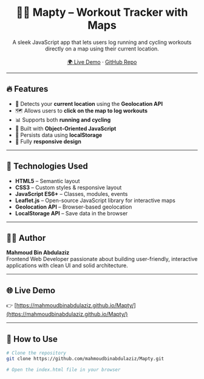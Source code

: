 <!-- Banner image (optional) -->


<h1 align="center">🏃‍♂️ Mapty – Workout Tracker with Maps</h1>

<p align="center">
  A sleek JavaScript app that lets users log running and cycling workouts directly on a map using their current location.
  <br />
  <br />
  <a href="https://mahmoudbinabdulaziz.github.io/Mapty/">🌍 Live Demo</a>
  ·
  <a href="https://github.com/mahmoudbinabdulaziz/Mapty">GitHub Repo</a>
</p>

---

## 🔥 Features

- 📍 Detects your **current location** using the **Geolocation API**
- 🗺️ Allows users to **click on the map to log workouts**
- 📊 Supports both **running and cycling**
- 🧠 Built with **Object-Oriented JavaScript**
- 💾 Persists data using **localStorage**
- 📱 Fully **responsive design**

---

## 🚀 Technologies Used

- **HTML5** – Semantic layout
- **CSS3** – Custom styles & responsive layout
- **JavaScript ES6+** – Classes, modules, events
- **Leaflet.js** – Open-source JavaScript library for interactive maps
- **Geolocation API** – Browser-based geolocation
- **LocalStorage API** – Save data in the browser

---



## 👨‍💻 Author

**Mahmoud Bin Abdulaziz**  
Frontend Web Developer passionate about building user-friendly, interactive applications with clean UI and solid architecture.

---

## 🌐 Live Demo

👉 [https://mahmoudbinabdulaziz.github.io/Mapty/](https://mahmoudbinabdulaziz.github.io/Mapty/)

---

## 📁 How to Use

```bash
# Clone the repository
git clone https://github.com/mahmoudbinabdulaziz/Mapty.git

# Open the index.html file in your browser
